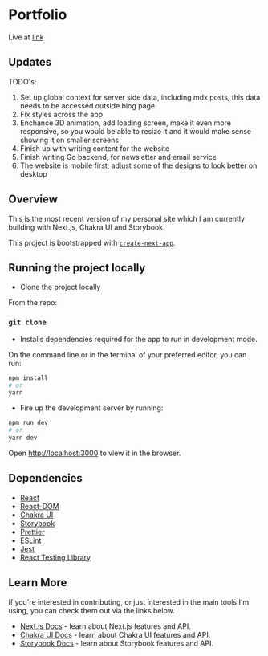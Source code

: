 # Portfolio

Live at [link](https://vinclou-portfolio.vercel.app/)

## Updates

TODO's:

1) Set up global context for server side data, including mdx posts, this data needs to be accessed outside blog page
2) Fix styles across the app
3) Enchance 3D animation, add loading screen, make it even more responsive, so you would be able to resize it and it would make sense showing it on smaller screens
4) Finish up with writing content for the website
5) Finish writing Go backend, for newsletter and email service
6) The website is mobile first, adjust some of the designs to look better on desktop

## Overview

This is the most recent version of my personal site which I am currently building with Next.js, Chakra UI and Storybook.

This project is bootstrapped with [`create-next-app`](https://github.com/vercel/next.js/tree/canary/packages/create-next-app).

## Running the project locally

- Clone the project locally

From the repo:

### `git clone`

- Installs dependencies required for the app to run in development mode.

On the command line or in the terminal of your preferred editor, you can run:

```bash
npm install
# or
yarn
```

- Fire up the development server by running:

```bash
npm run dev
# or
yarn dev
```

Open [http://localhost:3000](http://localhost:3000) to view it in the browser.

## Dependencies

- [React](https://reactjs.org/)
- [React-DOM](https://www.npmjs.com/package/react-dom)
- [Chakra UI](https://chakra-ui.com/)
- [Storybook](https://storybook.js.org/)
- [Prettier](https://prettier.io/)
- [ESLint](https://eslint.org/)
- [Jest](https://jestjs.io/)
- [React Testing Library](https://testing-library.com/docs/react-testing-library/intro/)

## Learn More

If you're interested in contributing, or just interested in the main tools I'm using, you can check them out via the links below.

- [Next.js Docs](https://nextjs.org/docs) - learn about Next.js features and API.
- [Chakra UI Docs](https://chakra-ui.com/docs/getting-started) - learn about Chakra UI features and API.
- [Storybook Docs](https://storybook.js.org/docs/react/get-started/introduction) - learn about Storybook features and API.
